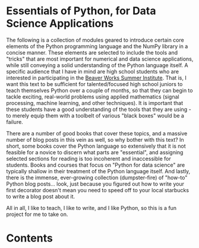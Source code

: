 # Essentials of Python, for Data Science Applications
The following is a collection of modules geared to introduce certain core elements of the Python programming language and the NumPy library in a concise manner. These elements are selected to include the tools and "tricks" that are most important for numerical and data science applications, while still conveying a solid understanding of the Python language itself. A specific audience that I have in mind are high school students who are interested in participating in the [Beaver Works Summer Institute](https://beaverworks.ll.mit.edu/CMS/bw/bwsi). That is, I want this text to be sufficient for talented/focused high school juniors to teach themselves Python over a couple of months, so that they can begin to tackle exciting, real-world problems using applied mathematics (signal processing, machine learning, and other techniques). It is important that these students have a good understanding of the tools that they are using - to merely equip them with a toolbelt of various "black boxes" would be a failure.

 There are a number of good books that cover these topics, and a massive number of blog posts in this vein as well, so why bother with this text? In short, some books cover the Python language so extensively that it is not feasible for a novice to discern what parts are "essential", and assigning selected sections for reading is too incoherent and inaccessible for students. Books and courses that focus on "Python for data science" are typically shallow in their treatment of the Python language itself. And lastly, there is the immense, ever-growing collection (dumpster-fire) of "how-to" Python blog posts... look, just because you figured out how to write your first decorator doesn't mean you need to speed off to your local starbucks to write a blog post about it.

 All in all, I like to teach, I like to write, and I like Python, so this is a fun project for me to take on.

 # Contents